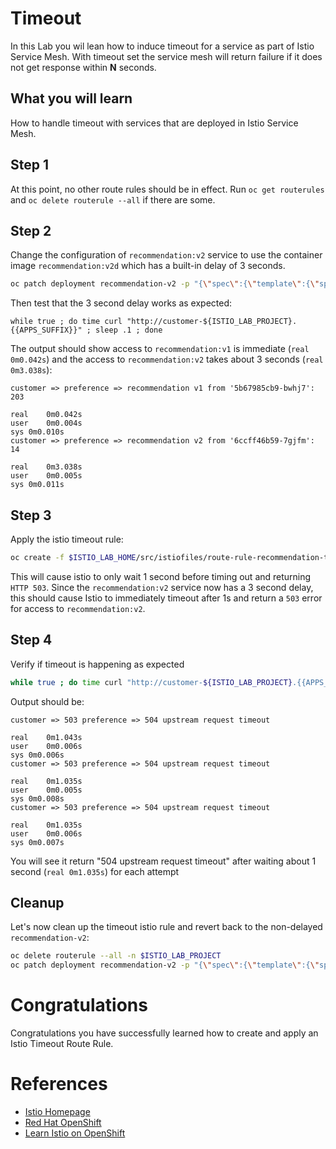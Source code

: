 # Timeout

In this Lab you wil lean how to induce timeout for a service as part of Istio Service Mesh.
With timeout set the service mesh will return failure if it does not get response within **N** seconds.


## What you will learn

How to handle timeout with services that are deployed in Istio Service Mesh.

## Step 1

At this point, no other route rules should be in effect. Run `oc get routerules` and `oc delete routerule --all` if there are some.

## Step 2

Change the configuration of `recommendation:v2` service to use the container image `recommendation:v2d` which has a built-in delay of 3 seconds.

~~~sh
oc patch deployment recommendation-v2 -p "{\"spec\":{\"template\":{\"spec\":{\"containers\":[{\"name\":\"recommendation\",\"image\":\"${ISTIO_LAB_PROJECT}/recommendation:v2d\"}]}}}}"
~~~

Then test that the 3 second delay works as expected:

~~~
while true ; do time curl "http://customer-${ISTIO_LAB_PROJECT}.{{APPS_SUFFIX}}" ; sleep .1 ; done
~~~
The output should show access to `recommendation:v1` is immediate (`real 0m0.042s`) and the
access to `recommendation:v2` takes about 3 seconds (`real 0m3.038s`):

~~~
customer => preference => recommendation v1 from '5b67985cb9-bwhj7': 203

real	0m0.042s
user	0m0.004s
sys	0m0.010s
customer => preference => recommendation v2 from '6ccff46b59-7gjfm': 14

real	0m3.038s
user	0m0.005s
sys	0m0.011s
~~~

## Step 3

Apply the istio timeout rule:

~~~sh
oc create -f $ISTIO_LAB_HOME/src/istiofiles/route-rule-recommendation-timeout.yml -n $ISTIO_LAB_PROJECT
~~~

This will cause istio to only wait 1 second before timing out and returning `HTTP 503`. Since the `recommendation:v2` service
now has a 3 second delay, this should cause Istio to immediately timeout after 1s and return a `503` error for access to
`recommendation:v2`.

## Step 4

Verify if timeout is happening as expected

~~~bash
while true ; do time curl "http://customer-${ISTIO_LAB_PROJECT}.{{APPS_SUFFIX}}" ; sleep .1 ; done
~~~

Output should be:

~~~
customer => 503 preference => 504 upstream request timeout

real	0m1.043s
user	0m0.006s
sys	0m0.006s
customer => 503 preference => 504 upstream request timeout

real	0m1.035s
user	0m0.005s
sys	0m0.008s
customer => 503 preference => 504 upstream request timeout

real	0m1.035s
user	0m0.006s
sys	0m0.007s
~~~

You will see it return "504 upstream request timeout" after waiting about 1 second (`real 0m1.035s`) for each attempt

## Cleanup 

Let's now clean up the timeout istio rule and revert back to the non-delayed `recommendation-v2`:

~~~sh
oc delete routerule --all -n $ISTIO_LAB_PROJECT
oc patch deployment recommendation-v2 -p "{\"spec\":{\"template\":{\"spec\":{\"containers\":[{\"name\":\"recommendation\",\"image\":\"${ISTIO_LAB_PROJECT}/recommendation:v2\"}]}}}}"
~~~

# Congratulations

Congratulations you have successfully learned how to create and apply an Istio Timeout Route Rule.

# References

* [Istio Homepage](https://istio.io)
* [Red Hat OpenShift](https://openshift.com)
* [Learn Istio on OpenShift](https://learn.openshift.com/servicemesh)
